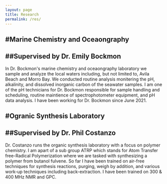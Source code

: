 ```yaml
---
layout: page
title: Research
permalink: /res/
---
```


#Marine Chemistry and Oceaongraphy
---
##Supervised by Dr. Emily Bockmon
---

In Dr. Bockmon's marine chemistry and oceaongraphy laboratory we sample and analyze the local waters including, but not limited to, Avila Beach and Morro Bay. We conducted routine analysis monitering the pH, alkalinity, and dissolved inorganic carbon of the seawater samples. I am one of the pH technicians for Dr. Bockmon responsible for sample handling and scheduling, routine maintience of spectrophotometer equipment, and pH data analysis. I have been working for Dr. Bockmon since June 2021. 


#Ogranic Synthesis Laboratory
---
##Supervised by Dr. Phil Costanzo
---

Dr. Costanzo runs the organic synthesis laboratory with a focus on polymer chemistry. I am apart of a sub group ATRP which stands for Atom Transfer free-Radical Polymerization where we are tasked with synthesizing a polymer from butanol fulvene. So far I have been trained on air-free techniques for synthesis reactions, purging, weigh by addition, and various work-up techniques including back-extraction. I have been trained on 300 & 400 MHz NMR and GPC.



